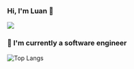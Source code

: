 ### Hi, I'm Luan 👋
![](https://komarev.com/ghpvc/?username=your-github-chienthan-03&color=green)
### 🔭 I'm currently a software engineer
![Top Langs](https://github-readme-stats.vercel.app/api/top-langs/?username=chienthan-03&theme=tokyonight)


<!--
**chienthan-03/chienthan-03** is a ✨ _special_ ✨ repository because its `README.md` (this file) appears on your GitHub profile.

Here are some ideas to get you started:

- 

-->

